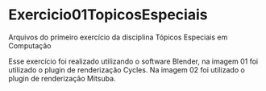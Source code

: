 # Exercicio01TopicosEspeciais
Arquivos do primeiro exercício da disciplina Tópicos Especiais em Computação

Esse exercício foi realizado utilizando o software Blender, na imagem 01 foi utilizado o plugin de renderização Cycles. Na imagem 02 foi utilizado o plugin de renderização Mitsuba.



